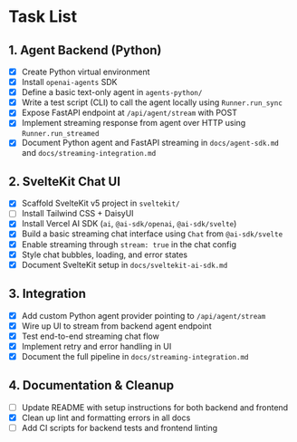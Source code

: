 # Task List

## 1. Agent Backend (Python)
- [x] Create Python virtual environment
- [x] Install `openai-agents` SDK
- [x] Define a basic text-only agent in `agents-python/`
- [x] Write a test script (CLI) to call the agent locally using `Runner.run_sync`
- [x] Expose FastAPI endpoint at `/api/agent/stream` with POST
- [x] Implement streaming response from agent over HTTP using `Runner.run_streamed`
- [x] Document Python agent and FastAPI streaming in `docs/agent-sdk.md` and `docs/streaming-integration.md`

## 2. SvelteKit Chat UI
- [x] Scaffold SvelteKit v5 project in `sveltekit/`
- [ ] Install Tailwind CSS + DaisyUI
- [x] Install Vercel AI SDK (`ai`, `@ai-sdk/openai`, `@ai-sdk/svelte`)
- [x] Build a basic streaming chat interface using `Chat` from `@ai-sdk/svelte`
- [x] Enable streaming through `stream: true` in the chat config
- [x] Style chat bubbles, loading, and error states
- [x] Document SvelteKit setup in `docs/sveltekit-ai-sdk.md`

## 3. Integration
- [x] Add custom Python agent provider pointing to `/api/agent/stream`
- [x] Wire up UI to stream from backend agent endpoint
- [x] Test end-to-end streaming chat flow
- [x] Implement retry and error handling in UI
- [x] Document the full pipeline in `docs/streaming-integration.md`

## 4. Documentation & Cleanup
- [ ] Update README with setup instructions for both backend and frontend
- [x] Clean up lint and formatting errors in all docs
- [ ] Add CI scripts for backend tests and frontend linting
